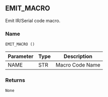## EMIT\_MACRO

Emit IR/Serial code macro.


### Name

`EMIT_MACRO ()`


| Parameter | Type | Description     |
| --------- | ---- | --------------- |
| NAME      | STR  | Macro Code Name |


### Returns

`None`